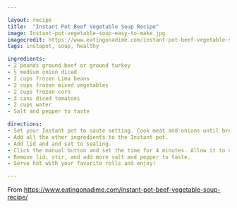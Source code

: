```yaml
---

layout: recipe
title:  "Instant Pot Beef Vegetable Soup Recipe"
image: Instant-pot-vegetable-soup-easy-to-make.jpg
imagecredit: https://www.eatingonadime.com/instant-pot-beef-vegetable-soup-recipe/
tags: instapot, soup, healthy

ingredients:
- 2 pounds ground beef or ground turkey
- ½ medium onion diced
- 2 cups frozen Lima beans
- 2 cups frozen mixed vegetables
- 2 cups frozen corn
- 3 cans diced tomatoes
- 2 cups water
- Salt and pepper to taste

directions:
- Set your Instant pot to sauté setting. Cook meat and onions until brown and onions are soft.
- Add all the other ingredients to the Instant pot.
- Add lid and and set to sealing.
- Click the manual button and set the time for 4 minutes. Allow it to naturally release the pressure for 5 minutes and then do a quick release
- Remove lid, stir, and add more salt and pepper to taste.
- Serve hot with your favorite rolls and enjoy!

---
```


From https://www.eatingonadime.com/instant-pot-beef-vegetable-soup-recipe/